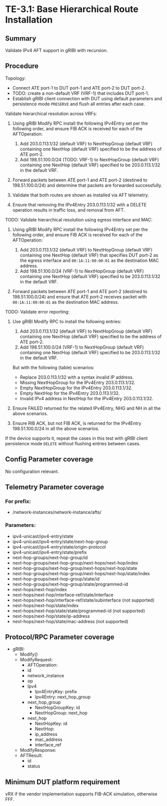# TE-3.1: Base Hierarchical Route Installation

## Summary

Validate IPv4 AFT support in gRIBI with recursion.

## Procedure

Topology:

*   Connect ATE port-1 to DUT port-1 and ATE port-2 to DUT port-2.
*   TODO: create a non-default VRF (VRF-1) that includes DUT port-1.
*   Establish gRIBI client connection with DUT using default parameters and
    persistence mode `PRESERVE` and flush all entries after each case.

Validate hierarchical resolution across VRFs:

1.  Using gRIBI Modify RPC install the following IPv4Entry set per the following
    order, and ensure FIB ACK is received for each of the AFTOperation:

    1.  Add 203.0.113.1/32 (default VRF) to NextHopGroup (default VRF)
        containing one NextHop (default VRF) specified to be the address of ATE
        port-2.
    2.  Add 198.51.100.0/24 (TODO: VRF-1) to NextHopGroup (default VRF)
        containing one NextHop (default VRF) specified to be 203.0.113.1/32 in
        the default VRF.

2.  Forward packets between ATE port-1 and ATE port-2 (destined to
    198.51.100.0/24) and determine that packets are forwarded successfully.

3.  Validate that both routes are shown as installed via AFT telemetry.

4.  Ensure that removing the IPv4Entry 203.0.113.1/32 with a DELETE operation
    results in traffic loss, and removal from AFT.

TODO: Validate hierarchical resolution using egress interface and MAC:

1.  Using gRIBI Modify RPC install the following IPv4Entry set per the following
    order, and ensure FIB ACK is received for each of the AFTOperation:

    1.  Add 203.0.113.1/32 (default VRF) to NextHopGroup (default VRF)
        containing one NextHop (default VRF) that specifies DUT port-2 as the
        egress interface and `00:1A:11:00:00:01` as the destination MAC address.
    2.  Add 198.51.100.0/24 (VRF-1) to NextHopGroup (default VRF) containing one
        NextHop (default VRF) specified to be 203.0.113.1/32 in the default VRF.

2.  Forward packets between ATE port-1 and ATE port-2 (destined to
    198.51.100.0/24) and ensure that ATE port-2 receives packet with
    `00:1A:11:00:00:01` as the destination MAC address.

TODO: Validate error reporting:

1.  Use gRIBI Modify RPC to install the following entries:

    1.  Add 203.0.113.1/32 (default VRF) to NextHopGroup (default VRF)
        containing one NextHop (default VRF) specified to be the address of ATE
        port-2.
    2.  Add 198.51.100.0/24 (VRF-1) to NextHopGroup (default VRF) containing one
        NextHop (default VRF) specified to be 203.0.113.1/32 in the default VRF.

    But with the following (table) scenarios:

    *   Replace 203.0.113.1/32 with a syntax invalid IP address.
    *   Missing NextHopGroup for the IPv4Entry 203.0.113.1/32.
    *   Empty NextHopGroup for the IPv4Entry 203.0.113.1/32.
    *   Empty NextHop for the IPv4Entry 203.0.113.1/32.
    *   Invalid IPv4 address in NextHop for the IPv4Entry 203.0.113.1/32.

2.  Ensure FAILED returned for the related IPv4Entry, NHG and NH in all the
    above scenarios.

3.  Ensure RIB ACK, but not FIB ACK, is returned for the IPv4Entry
    198.51.100.0/24 in all the above scenarios.

If the device supports it, repeat the cases in this test with gRIBI client
persistence mode `DELETE` without flushing entries between cases.

## Config Parameter coverage

No configuration relevant.

## Telemetry Parameter coverage

### For prefix:

*   /network-instances/network-instance/afts/

### Parameters:

*   ipv4-unicast/ipv4-entry/state
*   ipv4-unicast/ipv4-entry/state/next-hop-group
*   ipv4-unicast/ipv4-entry/state/origin-protocol
*   ipv4-unicast/ipv4-entry/state/prefix
*   next-hop-groups/next-hop-group/id
*   next-hop-groups/next-hop-group/next-hops/next-hop/index
*   next-hop-groups/next-hop-group/next-hops/next-hop/state
*   next-hop-groups/next-hop-group/next-hops/next-hop/state/index
*   next-hop-groups/next-hop-group/state/id
*   next-hop-groups/next-hop-group/state/programmed-id
*   next-hops/next-hop/index
*   next-hops/next-hop/interface-ref/state/interface
*   next-hops/next-hop/interface-ref/state/subinterface (not supported)
*   next-hops/next-hop/state/index
*   next-hops/next-hop/state/state/programmed-id (not supported)
*   next-hops/next-hop/state/ip-address
*   next-hops/next-hop/state/mac-address (not supported)

## Protocol/RPC Parameter coverage

*   gRIBI:
    *   Modify()
    *   ModifyRequest:
        *   AFTOperation:
        *   id
        *   network_instance
        *   op
        *   Ipv4
            *   Ipv4EntryKey: prefix
            *   Ipv4Entry: next_hop_group
        *   next_hop_group
            *   NextHopGroupKey: id
            *   NextHopGroup: next_hop
        *   next_hop
            *   NextHopKey: id
            *   NextHop:
            *   ip_address
            *   mac_address
            *   interface_ref
    *   ModifyResponse:
    *   AFTResult:
        *   id
        *   status

## Minimum DUT platform requirement

vRX if the vendor implementation supports FIB-ACK simulation, otherwise FFF.
